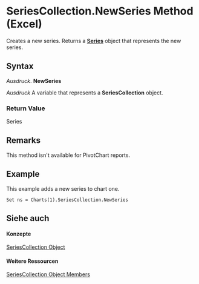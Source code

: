 
# SeriesCollection.NewSeries Method (Excel)

Creates a new series. Returns a  **[Series](c7d34b32-8172-f7a0-0a17-f01d44246b64.md)** object that represents the new series.


## Syntax

 _Ausdruck_. **NewSeries**

 _Ausdruck_ A variable that represents a **SeriesCollection** object.


### Return Value

Series


## Remarks

This method isn't available for PivotChart reports.


## Example

This example adds a new series to chart one.


```
Set ns = Charts(1).SeriesCollection.NewSeries
```


## Siehe auch


#### Konzepte


[SeriesCollection Object](93aa1f0b-4939-8c60-a444-2f791e8ce144.md)
#### Weitere Ressourcen


[SeriesCollection Object Members](http://msdn.microsoft.com/library/72d02a33-0b2b-1adb-9629-3eb322bed271%28Office.15%29.aspx)